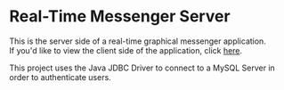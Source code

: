 # Real-Time Messenger Server

This is the server side of a real-time graphical messenger application.  
If you'd like to view the client side of the application, click [here](https://github.com/JacobSletten/MessengerClient).

This project uses the Java JDBC Driver to connect to a MySQL Server in order to authenticate users.
